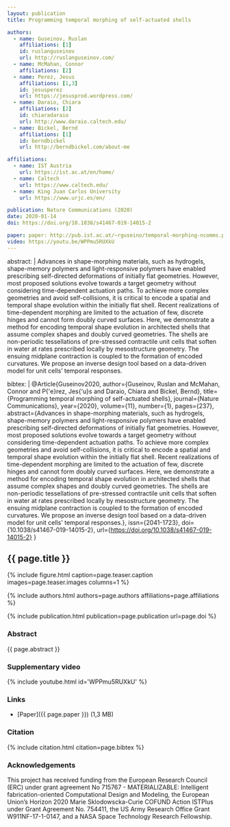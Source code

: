 ```yaml
---
layout: publication
title: Programming temporal morphing of self-actuated shells

authors:
  - name: Guseinov, Ruslan
    affiliations: [1]
    id: ruslanguseinov
    url: http://ruslanguseinov.com/
  - name: McMahan, Connor
    affiliations: [2]
  - name: Perez, Jesus
    affiliations: [1,3]
    id: jesusperez
    url: https://jesusprod.wordpress.com/
  - name: Daraio, Chiara
    affiliations: [2]
    id: chiaradaraio
    url: http://www.daraio.caltech.edu/
  - name: Bickel, Bernd
    affiliations: [1]
    id: berndbickel
    url: http://berndbickel.com/about-me

affiliations:
  - name: IST Austria
    url: https://ist.ac.at/en/home/
  - name: Caltech
    url: https://www.caltech.edu/
  - name: King Juan Carlos University
    url: https://www.urjc.es/en/

publication: Nature Communications (2020)
date: 2020-01-14
doi: https://doi.org/10.1038/s41467-019-14015-2

paper: paper: http://pub.ist.ac.at/~rguseino/temporal-morphing-ncomms.pdf
video: https://youtu.be/WPPmu5RUXkU
---
```


abstract: |
Advances in shape-morphing materials, such as hydrogels, shape-memory polymers and light-responsive polymers have enabled
prescribing self-directed deformations of initially flat geometries. However, most proposed solutions evolve towards a target
geometry without considering time-dependent actuation paths. To achieve more complex geometries and avoid self-collisions,
it is critical to encode a spatial and temporal shape evolution within the initially flat shell. Recent realizations of time-dependent
morphing are limited to the actuation of few, discrete hinges and cannot form doubly curved surfaces. Here, we demonstrate a method
for encoding temporal shape evolution in architected shells that assume complex shapes and doubly curved geometries. The shells are
non-periodic tessellations of pre-stressed contractile unit cells that soften in water at rates prescribed locally by mesostructure
geometry. The ensuing midplane contraction is coupled to the formation of encoded curvatures. We propose an inverse design tool based
on a data-driven model for unit cells’ temporal responses.

bibtex: |
@Article{Guseinov2020,
author={Guseinov, Ruslan
and McMahan, Connor
and P{\'e}rez, Jes{\'u}s
and Daraio, Chiara
and Bickel, Bernd},
title={Programming temporal morphing of self-actuated shells},
journal={Nature Communications},
year={2020},
volume={11},
number={1},
pages={237},
abstract={Advances in shape-morphing materials, such as hydrogels, shape-memory polymers and light-responsive polymers have enabled prescribing self-directed deformations of initially flat geometries. However, most proposed solutions evolve towards a target geometry without considering time-dependent actuation paths. To achieve more complex geometries and avoid self-collisions, it is critical to encode a spatial and temporal shape evolution within the initially flat shell. Recent realizations of time-dependent morphing are limited to the actuation of few, discrete hinges and cannot form doubly curved surfaces. Here, we demonstrate a method for encoding temporal shape evolution in architected shells that assume complex shapes and doubly curved geometries. The shells are non-periodic tessellations of pre-stressed contractile unit cells that soften in water at rates prescribed locally by mesostructure geometry. The ensuing midplane contraction is coupled to the formation of encoded curvatures. We propose an inverse design tool based on a data-driven model for unit cells' temporal responses.},
issn={2041-1723},
doi={10.1038/s41467-019-14015-2},
url={https://doi.org/10.1038/s41467-019-14015-2}
}

## {{ page.title }}

{% include figure.html caption=page.teaser.caption images=page.teaser.images columns=1 %}

{% include authors.html authors=page.authors affiliations=page.affiliations %}

{% include publication.html publication=page.publication url=page.doi %}

### Abstract

{{ page.abstract }}

### Supplementary video

{% include youtube.html id='WPPmu5RUXkU' %}

### Links

* [Paper]({{ page.paper }}) (1,3 MB)

### Citation

{% include citation.html citation=page.bibtex %}

### Acknowledgements

This project has received funding from the European Research Council (ERC) under grant agreement No 715767 - MATERIALIZABLE:
Intelligent fabrication-oriented Computational Design and Modeling, the European Union’s Horizon 2020 Marie Sklodowscka-Curie
COFUND Action ISTPlus under Grant Agreement No. 754411, the US Army Research Office Grant W911NF-17-1-0147, and a NASA Space
Technology Research Fellowship.
